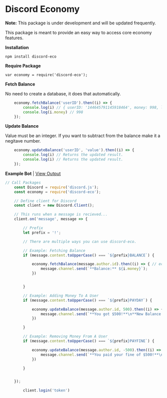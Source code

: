 Discord Economy
========

**Note:** This package is under development and will be updated frequently.

This package is meant to provide an easy way to access core economy features.

**Installation**
```
npm install discord-eco
```

**Require Package**
```
var economy = require('discord-eco');
```

**Fetch Balance**

No need to create a database, it does that automatically.
```js
    economy.fetchBalance('userID').then((i) => {
    	console.log(i) // { userID: '144645791145918464', money: 998, lastDaily: 'Not Collected' }
        console.log(i.money) // 998
    });
```

**Update Balance**

Value must be an integer. If you want to subtract from the balance make it a negitave number.
```js
    economy.updateBalance('userID', 'value').then((i) => {
    	console.log(i) // Returns the updated result.
        console.log(i) // Returns the updated result.
    });
```

**Example Bot** | [View Output](https://i.gyazo.com/1fecae3f7e727321092d2d55e1a051a5.png)
```js
// Call Packages
    const Discord = require('discord.js');
    const economy = require('discord-eco');

    // Define client for Discord
    const client = new Discord.Client();

    // This runs when a message is recieved...
    client.on('message', message => {

        // Prefix
        let prefix = '!';

        // There are multiple ways you can use discord-eco.

        // Example: Fetching Balance
        if (message.content.toUpperCase() === `${prefix}BALANCE`) {

            economy.fetchBalance(message.author.id).then((i) => { // economy.fetchBalance grabs the userID, finds it, and puts it into 'i'.
                message.channel.send(`**Balance:** ${i.money}`);
            })


        }

        // Example: Adding Money To A User
        if (message.content.toUpperCase() === `${prefix}PAYDAY`) {

            economy.updateBalance(message.author.id, 500).then((i) => { // economy.updateBalance grabs the (userID, value) value being how much you want to add, and puts it into 'i'.
                message.channel.send(`**You got $500!**\n**New Balance:** ${i.money}`);
            })

        }

        // Example: Removing Money From A User
        if (message.content.toUpperCase() === `${prefix}PAYFINE`) {

            economy.updateBalance(message.author.id, -500).then((i) => { // Since the 'value' is -500, it will 'add' -500, making the balance $500 lower.
                message.channel.send(`**You paid your fine of $500!**\n**New Balance:** ${i.money}`);
            })

        }


    });

        client.login('token')
```
